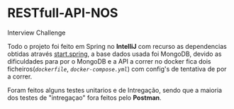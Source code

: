 # RESTfull-API-NOS
Interview Challenge

Todo o projeto foi feito em Spring no **IntelliJ** com recurso as dependencias obtidas através [start.spring](https://start.spring.io/), a base dados usada foi MongoDB, devido as dificuldades para por o MongoDB e a API a correr no docker fica dois ficheiros(*`dockerfile`*, *`docker-compose.yml`*) com config's de tentativa de por a correr.





Foram feitos alguns testes unitarios e de Intregação, sendo que a maioria dos testes de "intregaçao" fora feitos pelo **Postman**.
